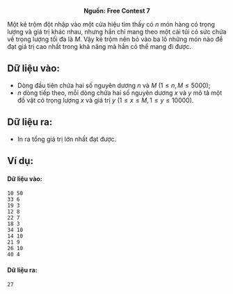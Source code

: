 **<center>Nguồn: Free Contest 7</center>**

Một kẻ trộm đột nhập vào một cửa hiệu tìm thấy có $n$ món hàng có trọng lượng và giá trị khác nhau, nhưng hắn chỉ mang theo một cái túi có sức chứa về trọng lượng tối đa là $M$. Vậy kẻ trộm nên bỏ vào ba lô những món nào để đạt giá trị cao nhất trong khả năng mà hắn có thể mang đi được.

## Dữ liệu vào:
- Dòng đầu tiên chứa hai số nguyên dương $n$ và $M\ (1 ≤ n, M ≤5000)$;
- $n$ dòng tiếp theo, mỗi dòng chứa hai số nguyên dương $x$ và $y$ mô tả một đồ vật có trọng lượng $x$ và giá trị $y\ (1 ≤ x ≤ M, 1 ≤ y ≤10000)$.

## Dữ liệu ra:
- In ra tổng giá trị lớn nhất đạt được.

## Ví dụ:
#### Dữ liệu vào:
```
10 50
33 6
19 3
12 8
22 7
18 3
34 10
14 10
21 9
26 10
40 4
```

#### Dữ liệu ra:
```
27
```
